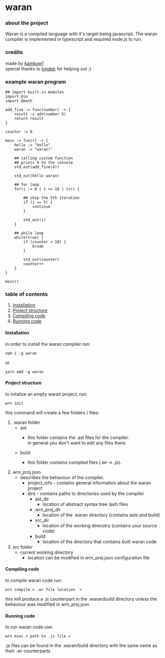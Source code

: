 # waran
### about the project
<p>
Waran is a compiled language with it's target being javascript.
The waran compiler is implemented in typescript and required node.js to run. 
</p>

### credits
<p>
made by <a href="https://github.com/kamkow1">kamkow1</a> <br />
special thanks to <a href="https://github.com/londek">londek</a> for helping out ;)
</p>

### example waran program
```properties
## import built-in modules
import @io
import @math

add_five := func(number) -> {
    result := add(number 5)
    return result
}

counter := 0

main := func() -> {
    hello := "hello"
    waran := "waran!"

    ## calling custom function
    ## prints 9 to the console
    std_out(add_five(4)) 

    std_out(hello waran)

    ## for loop
    for(i := 0 | i <= 10 | i++) {

        ## skip the 5th iteration
        if (i == 5) {
            continue
        }

        std_out(i)
    }

    ## while loop
    while(true) {
        if (counter > 10) {
            break    
        }

        std_out(counter)
        counter++
    }
}

main()
```

### table of contents
1. [Installation](#installation)
2. [Project structure](#proj_struct)
3. [Compiling code](#compiling)
4. [Running code](#running)

#### Installation <a href="installation"></a>
<p>
in order to install the waran compiler run:

```properties
npm i -g waran
```

or

```properties
yarn add -g waran
```
</p>

#### Project structure
<p>
to initalize an empty waran project, run:

```properties
wrn init
```

this command will create a few folders / files: 

1. .waran folder
    * ast
        + <p>
            this folder contains the .ast files for the compiler. <br />
            in general you don't want to edit any files there.
        </p>
    * build
        + <p>
            this folder contains compiled files (.wr -> .js). <br />
        </p>
2. wrn_proj.json
    * describes the behaviour of the compiler.
        + project_info - contains general information about the waran project
        + dirs - contains paths to directories used by the compiler
            - ast_dir
                * location of abstract syntax tree (ast) files
            - wrn_proj_dir
                * location of the .waran directory (contains asts and build)
            - src_dir
                * location of the working direcotry (contains your source code)
            - build
                * location of the directory that contains built waran code
3. src folder
    * current working directory
        + location can be modified in wrn_proj.json configuration file
</p>

#### Compiling code
<p>
to compile waran code run:

```properties
wrn compile < .wr file location  >
```

this will produce a .js counterpart in the .waran/build directory
unless the behaviour was modified in wrn_proj.json
<p>

#### Running code
<p>
to run waran code use:

```properties
wrn exec < path to .js file >
```

.js files can be found in the .waran/build directory with the same name as their .wr counterparts
</p>